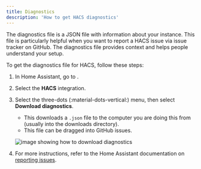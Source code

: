 ```yaml
---
title: Diagnostics
description: 'How to get HACS diagnostics'
---
```


The diagnostics file is a JSON file with information about your instance. This file is particularly helpful when you want to report a HACS issue via issue tracker on GitHub. The diagnostics file provides context and helps people understand your setup.

To get the diagnostics file for HACS, follow these steps:

1. In Home Assistant, go to <!-- hacs:my integrations title="**{{coreui('panel.config')}}** > **{{coreui('ui.panel.config.dashboard.devices.main')}}**" -->.
2. Select the **HACS** integration.
3. Select the three-dots (:material-dots-vertical:) menu, then select **Download diagnostics**.

    - This downloads a `.json` file to the computer you are doing this from (usually into the downloads directory).
    - This file can be dragged into GitHub issues.


    ![image showing how to download diagnostics](/assets/images/diagnostics.png)

4. For more instructions, refer to the Home Assistant documentation on [reporting issues](https://www.home-assistant.io/help/reporting_issues/).
